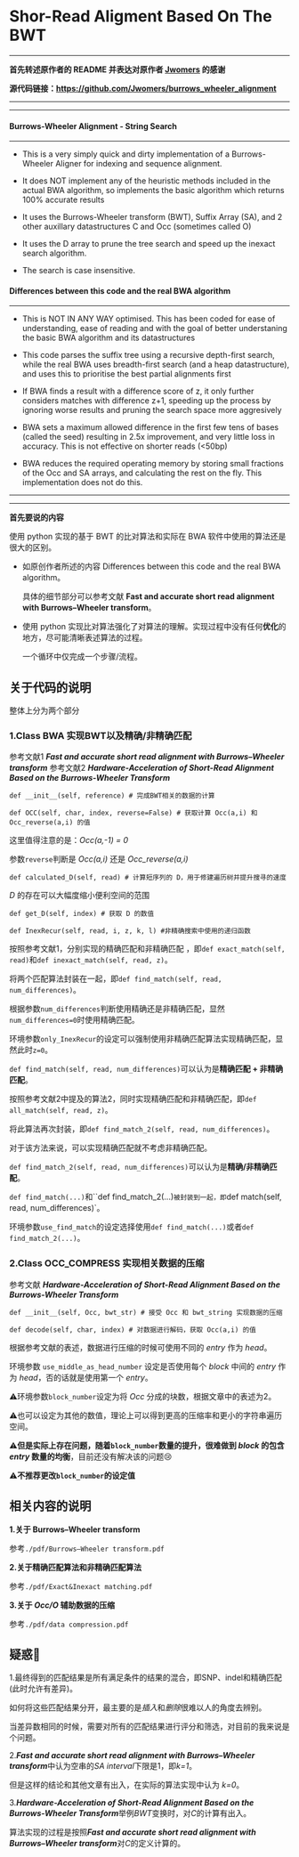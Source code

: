 # Shor-Read Aligment Based On The BWT

------

**首先转述原作者的 README 并表达对原作者 [Jwomers](https://github.com/Jwomers) 的感谢**

**源代码链接：https://github.com/Jwomers/burrows_wheeler_alignment**

------

------

#### Burrows-Wheeler Alignment - String Search

------

* This is a very simply quick and dirty implementation of a Burrows-Wheeler Aligner for indexing and sequence alignment.

* It does NOT implement any of the heuristic methods included in the actual BWA algorithm, so implements the basic algorithm which returns 100% accurate results

* It uses the Burrows-Wheeler transform (BWT), Suffix Array (SA), and 2 other auxillary datastructures C and Occ (sometimes called O)

* It uses the D array to prune the tree search and speed up the inexact search algorithm.

* The search is case insensitive.

#### Differences between this code and the real BWA algorithm

------

* This is NOT IN ANY WAY optimised. This has been coded for ease of understanding, ease of reading and with the goal of better understaning the basic BWA algorithm and its datastructures

* This code parses the suffix tree using a recursive depth-first search, while the real BWA uses breadth-first search (and a heap datastructure), and uses this to prioritise the best partial alignments first

* If BWA finds a result with a difference score of z, it only further considers matches with difference z+1, speeding up the process by ignoring worse results and pruning the search space more aggresively

* BWA sets a maximum allowed difference in the first few tens of bases (called the seed) resulting in 2.5x improvement, and very little loss in accuracy. This is not effective on shorter reads (<50bp)

* BWA reduces the required operating memory by storing small fractions of the Occ and SA arrays, and calculating the rest on the fly. This implementation does not do this.

------

------

**首先要说的内容**

使用 python 实现的基于 BWT 的比对算法和实际在 BWA 软件中使用的算法还是很大的区别。

- 如原创作者所述的内容 Differences between this code and the real BWA algorithm。

  具体的细节部分可以参考文献 **Fast and accurate short read alignment with Burrows–Wheeler transform**。

- 使用 python 实现比对算法强化了对算法的理解。实现过程中没有任何**优化**的地方，尽可能清晰表述算法的过程。

  一个循环中仅完成一个步骤/流程。

## 关于代码的说明

整体上分为两个部分

### **1.Class BWA 实现BWT以及精确/非精确匹配**

参考文献1 ***Fast and accurate short read alignment with Burrows–Wheeler transform***
参考文献2 ***Hardware-Acceleration of Short-Read Alignment Based on the Burrows-Wheeler Transform***

`def __init__(self, reference) # 完成BWT相关的数据的计算`

`def OCC(self, char, index, reverse=False) # 获取计算 Occ(a,i) 和 Occ_reverse(a,i) 的值`

这里值得注意的是：*Occ(a,-1) = 0*

参数`reverse`判断是  *Occ(a,i)*  还是 *Occ_reverse(a,i)*

`def calculated_D(self, read) # 计算短序列的 D，用于修建遍历树并提升搜寻的速度`

*D* 的存在可以大幅度缩小便利空间的范围

`def get_D(self, index) # 获取 D 的数值 `

`def InexRecur(self, read, i, z, k, l) #非精确搜索中使用的递归函数`



按照参考文献1，分别实现的精确匹配和非精确匹配 ，即`def exact_match(self, read)`和`def inexact_match(self, read, z)`。

将两个匹配算法封装在一起，即`def find_match(self, read, num_differences)`。

根据参数`num_differences`判断使用精确还是非精确匹配，显然`num_differences=0`时使用精确匹配。

环境参数`only_InexRecur`的设定可以强制使用非精确匹配算法实现精确匹配，显然此时`z=0`。

`def find_match(self, read, num_differences)`可以认为是**精确匹配 + 非精确匹配**。



按照参考文献2中提及的算法2，同时实现精确匹配和非精确匹配，即`def all_match(self, read, z)`。

将此算法再次封装，即`def find_match_2(self, read, num_differences)`。

对于该方法来说，可以实现精确匹配就不考虑非精确匹配。

`def find_match_2(self, read, num_differences)`可以认为是**精确/非精确匹配**。



`def find_match(...)`和``def find_match_2(...)`被封装到一起，即`def match(self, read, num_differences)`。

环境参数`use_find_match`的设定选择使用`def find_match(...)`或者`def find_match_2(...)`。

### **2.Class OCC_COMPRESS 实现相关数据的压缩**

参考文献 ***Hardware-Acceleration of Short-Read Alignment Based on the Burrows-Wheeler Transform***

`def __init__(self, Occ, bwt_str) # 接受 Occ 和 bwt_string 实现数据的压缩`

`def decode(self, char, index) # 对数据进行解码，获取 Occ(a,i) 的值 `



根据参考文献的表述，数据进行压缩的时候可使用不同的 *entry* 作为 *head*。

环境参数 `use_middle_as_head_number` 设定是否使用每个 *block* 中间的 *entry* 作为 *head*，否的话就是使用第一个 *entry*。

⚠️环境参数`block_number`设定为将 *Occ* 分成的块数，根据文章中的表述为2。

⚠️也可以设定为其他的数值，理论上可以得到更高的压缩率和更小的字符串遍历空间。

⚠️**但是实际上存在问题，随着`block_number`数量的提升，很难做到 *block* 的包含 *entry* 数量的均衡**，目前还没有解决该的问题😢

⚠️**不推荐更改`block_number`的设定值**

## 相关内容的说明

**1.关于 Burrows–Wheeler transform**

参考`./pdf/Burrows–Wheeler transform.pdf`

**2.关于精确匹配算法和非精确匹配算法**

参考`./pdf/Exact&Inexact matching.pdf`

**3.关于 *Occ/O* 辅助数据的压缩**

参考`./pdf/data compression.pdf`

## 疑惑🤔

1.最终得到的匹配结果是所有满足条件的结果的混合，即SNP、indel和精确匹配(此时允许有差异)。

如何将这些匹配结果分开，最主要的是*插入*和*删除*很难以人的角度去辨别。

当差异数相同的时候，需要对所有的匹配结果进行评分和筛选，对目前的我来说是个问题。

2.***Fast and accurate short read alignment with Burrows–Wheeler transform***中认为空串的*SA interval*下限是1，即*k=1*。

但是这样的结论和其他文章有出入，在实际的算法实现中认为 *k=0*。

3.***Hardware-Acceleration of Short-Read Alignment Based on the Burrows-Wheeler Transform***举例*BWT*变换时，对*C*的计算有出入。

算法实现的过程是按照***Fast and accurate short read alignment with Burrows–Wheeler transform***对*C*的定义计算的。

